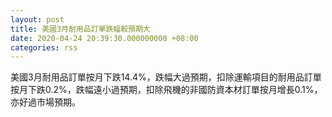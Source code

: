 ```yaml
---
layout: post
title: 美國3月耐用品訂單跌幅較預期大
date: 2020-04-24 20:39:30.000000000 +08:00
categories: rss
---
```


美國3月耐用品訂單按月下跌14.4%，跌幅大過預期，扣除運輸項目的耐用品訂單按月下跌0.2%，跌幅遠小過預期，扣除飛機的非國防資本材訂單按月增長0.1%，亦好過市場預期。
